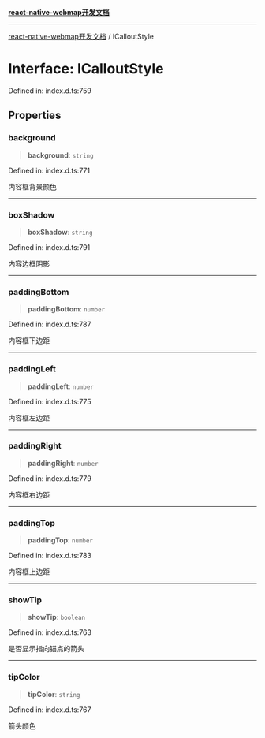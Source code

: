 [**react-native-webmap开发文档**](../README.md)

***

[react-native-webmap开发文档](../globals.md) / ICalloutStyle

# Interface: ICalloutStyle

Defined in: index.d.ts:759

## Properties

### background

> **background**: `string`

Defined in: index.d.ts:771

内容框背景颜色

***

### boxShadow

> **boxShadow**: `string`

Defined in: index.d.ts:791

内容边框阴影

***

### paddingBottom

> **paddingBottom**: `number`

Defined in: index.d.ts:787

内容框下边距

***

### paddingLeft

> **paddingLeft**: `number`

Defined in: index.d.ts:775

内容框左边距

***

### paddingRight

> **paddingRight**: `number`

Defined in: index.d.ts:779

内容框右边距

***

### paddingTop

> **paddingTop**: `number`

Defined in: index.d.ts:783

内容框上边距

***

### showTip

> **showTip**: `boolean`

Defined in: index.d.ts:763

是否显示指向锚点的箭头

***

### tipColor

> **tipColor**: `string`

Defined in: index.d.ts:767

箭头颜色
